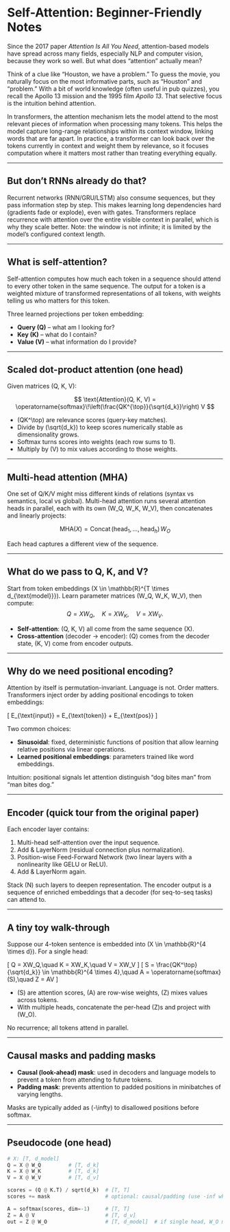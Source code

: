 # Self-Attention: Beginner-Friendly Notes

Since the 2017 paper *Attention Is All You Need*, attention-based models have spread across many fields, especially NLP and computer vision, because they work so well. But what does “attention” actually mean?

Think of a clue like “Houston, we have a problem.” To guess the movie, you naturally focus on the most informative parts, such as “Houston” and “problem.” With a bit of world knowledge (often useful in pub quizzes), you recall the Apollo 13 mission and the 1995 film *Apollo 13*. That selective focus is the intuition behind attention.

In transformers, the attention mechanism lets the model attend to the most relevant pieces of information when processing many tokens. This helps the model capture long-range relationships within its context window, linking words that are far apart. In practice, a transformer can look back over the tokens currently in context and weight them by relevance, so it focuses computation where it matters most rather than treating everything equally.

---

## But don’t RNNs already do that?

Recurrent networks (RNN/GRU/LSTM) also consume sequences, but they pass information step by step. This makes learning long dependencies hard (gradients fade or explode), even with gates. Transformers replace recurrence with attention over the entire visible context in parallel, which is why they scale better. Note: the window is not infinite; it is limited by the model’s configured context length.

---

## What is self-attention?

Self-attention computes how much each token in a sequence should attend to every other token in the same sequence. The output for a token is a weighted mixture of transformed representations of all tokens, with weights telling us who matters for this token.

Three learned projections per token embedding:
- **Query (Q)** – what am I looking for?
- **Key (K)** – what do I contain?
- **Value (V)** – what information do I provide?

---

## Scaled dot-product attention (one head)

Given matrices \(Q, K, V\):

$$
\text{Attention}(Q, K, V) = \operatorname{softmax}\!\left(\frac{QK^{\top}}{\sqrt{d_k}}\right) V
$$

- \(QK^\top\) are relevance scores (query-key matches).
- Divide by \(\sqrt{d_k}\) to keep scores numerically stable as dimensionality grows.
- Softmax turns scores into weights (each row sums to 1).
- Multiply by \(V\) to mix values according to those weights.

---

## Multi-head attention (MHA)

One set of Q/K/V might miss different kinds of relations (syntax vs semantics, local vs global). Multi-head attention runs several attention heads in parallel, each with its own \(W_Q, W_K, W_V\), then concatenates and linearly projects:

$$\text{MHA}(X) = \operatorname{Concat}(\text{head}_1,\ldots,\text{head}_h)\, W_O
$$

Each head captures a different view of the sequence.

---

## What do we pass to Q, K, and V?

Start from token embeddings \(X \in \mathbb{R}^{T \times d_{\text{model}}}\). Learn parameter matrices \(W_Q, W_K, W_V\), then compute:
$$
Q = XW_Q,\quad K = XW_K,\quad V = XW_V.
$$

- **Self-attention**: \(Q, K, V\) all come from the same sequence \(X\).
- **Cross-attention** (decoder → encoder): \(Q\) comes from the decoder state, \(K, V\) come from encoder outputs.

---

## Why do we need positional encoding?

Attention by itself is permutation-invariant. Language is not. Order matters. Transformers inject order by adding positional encodings to token embeddings:

\[
E_{\text{input}} = E_{\text{token}} + E_{\text{pos}}
\]

Two common choices:
- **Sinusoidal**: fixed, deterministic functions of position that allow learning relative positions via linear operations.
- **Learned positional embeddings**: parameters trained like word embeddings.

Intuition: positional signals let attention distinguish “dog bites man” from “man bites dog.”

---

## Encoder (quick tour from the original paper)

Each encoder layer contains:
1. Multi-head self-attention over the input sequence.  
2. Add & LayerNorm (residual connection plus normalization).  
3. Position-wise Feed-Forward Network (two linear layers with a nonlinearity like GELU or ReLU).  
4. Add & LayerNorm again.

Stack \(N\) such layers to deepen representation. The encoder output is a sequence of enriched embeddings that a decoder (for seq-to-seq tasks) can attend to.

---

## A tiny toy walk-through

Suppose our 4-token sentence is embedded into \(X \in \mathbb{R}^{4 \times d}\). For a single head:

\[
Q = XW_Q,\quad K = XW_K,\quad V = XW_V
\]
\[
S = \frac{QK^\top}{\sqrt{d_k}} \in \mathbb{R}^{4 \times 4},\quad A = \operatorname{softmax}(S),\quad Z = AV
\]

- \(S\) are attention scores, \(A\) are row-wise weights, \(Z\) mixes values across tokens.
- With multiple heads, concatenate the per-head \(Z\)s and project with \(W_O\).

No recurrence; all tokens attend in parallel.

---

## Causal masks and padding masks

- **Causal (look-ahead) mask**: used in decoders and language models to prevent a token from attending to future tokens.
- **Padding mask**: prevents attention to padded positions in minibatches of varying lengths.

Masks are typically added as \(-\infty\) to disallowed positions before softmax.

---

## Pseudocode (one head)

```python
# X: [T, d_model]
Q = X @ W_Q         # [T, d_k]
K = X @ W_K         # [T, d_k]
V = X @ W_V         # [T, d_v]

scores = (Q @ K.T) / sqrt(d_k)  # [T, T]
scores += mask                  # optional: causal/padding (use -inf where blocked)

A = softmax(scores, dim=-1)     # [T, T]
Z = A @ V                       # [T, d_v]
out = Z @ W_O                   # [T, d_model]  # if single head, W_O may be identity


